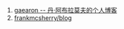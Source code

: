 1. [gaearon -- 丹·阿布拉莫夫的个人博客](https://overreacted.io/)
2. [frankmcsherry/blog](https://github.com/frankmcsherry/blog)